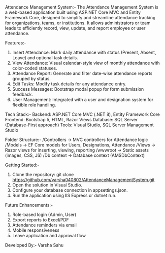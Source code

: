 Attendance Management System:-
The Attendance Management System is a web-based application built using ASP.NET Core MVC and Entity Framework Core, designed to simplify and streamline attendance tracking for organizations, teams, or institutions. It allows administrators or team leads to efficiently record, view, update, and report employee or user attendance.

Features:-
1. Insert Attendance: Mark daily attendance with status (Present, Absent, Leave) and optional task details.
2. View Attendance: Visual calendar-style view of monthly attendance with color-coded statuses.
3. Attendance Report: Generate and filter date-wise attendance reports grouped by status.
4. Edit Tasks: Modify task details for any attendance entry.
5. Success Messages: Bootstrap modal popup for form submission feedback.
6. User Management: Integrated with a user and designation system for flexible role handling.

Tech Stack:-
Backend: ASP.NET Core MVC (.NET 8), Entity Framework Core
Frontend: Bootstrap 5, HTML, Razor Views
Database: SQL Server (Database-First approach)
Tools: Visual Studio, SQL Server Management Studio

Folder Structure:-
/Controllers         → MVC controllers for Attendance logic
/Models              → EF Core models for Users, Designations, Attendance
/Views               → Razor views for inserting, viewing, reporting
/wwwroot             → Static assets (images, CSS, JS)
/Db context          → Database context (AMSDbContext)

Getting Started:-
1. Clone the repository:
git clone https://github.com/varsha040802/AttendanceManagementSystem.git
2. Open the solution in Visual Studio.
3. Configure your database connection in appsettings.json.
4. Run the application using IIS Express or dotnet run.

Future Enhancements:-
1. Role-based login (Admin, User)
2. Export reports to Excel/PDF
3. Attendance reminders via email
4. Mobile responsiveness
5. Leave application and approval flow

Developed By:-
Varsha Sahu
